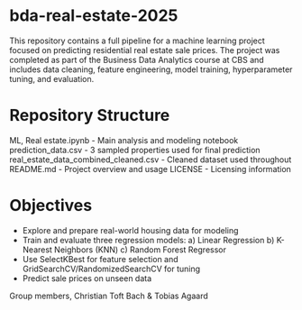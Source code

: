 # bda-real-estate-2025
This repository contains a full pipeline for a machine learning project focused on predicting residential real estate sale prices. The project was completed as part of the Business Data Analytics course at CBS and includes data cleaning, feature engineering, model training, hyperparameter tuning, and evaluation.

# Repository Structure
ML, Real estate.ipynb - Main analysis and modeling notebook
prediction_data.csv - 3 sampled properties used for final prediction
real_estate_data_combined_cleaned.csv - Cleaned dataset used throughout
README.md - Project overview and usage
LICENSE - Licensing information

# Objectives
- Explore and prepare real-world housing data for modeling
- Train and evaluate three regression models:
    a) Linear Regression
    b) K-Nearest Neighbors (KNN)
    c) Random Forest Regressor
- Use SelectKBest for feature selection and GridSearchCV/RandomizedSearchCV for tuning
- Predict sale prices on unseen data

Group members, Christian Toft Bach & Tobias Agaard
